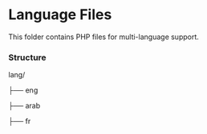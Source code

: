 # Language Files

This folder contains PHP files for multi-language support.

### Structure

lang/ 

├── eng

├── arab

├── fr
